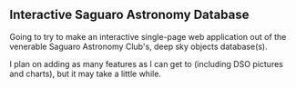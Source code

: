 Interactive Saguaro Astronomy Database
--------------------------------------

Going to try to make an interactive single-page web application
out of the venerable Saguaro Astronomy Club's, deep sky objects database(s).

I plan on adding as many features as I can get to (including DSO pictures and 
charts), but it may take a little while.
